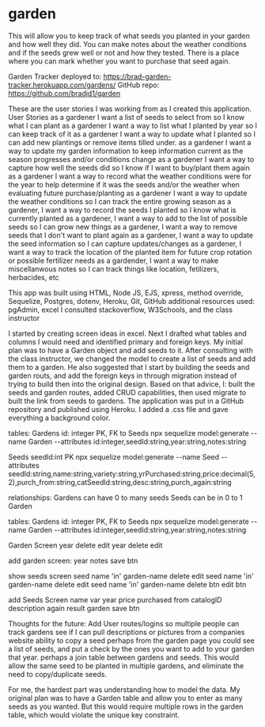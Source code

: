 # garden
This will allow you to keep track of what seeds you planted in your garden and how well they did.  You can make notes about the weather conditions and if the seeds grew well or not and how they tested.  There is a place where you can mark whether you want to purchase that seed again.

Garden Tracker deployed to: https://brad-garden-tracker.herokuapp.com/gardens/
GitHub repo: https://github.com/bradjd1/garden

These are the user stories I was working from as I created this application.
User Stories
as a gardener I want a list of seeds to select from so I know what I can plant
as a gardener I want a way to list what I planted by year so I can keep track of it
as a gardener I want a way to update what I planted so I can add new plantings or remove items tilled under.
as a gardener I want a way to update my garden information to keep information current as the season progresses and/or conditions change
as a gardener I want a way to capture how well the seeds did so I know if I want to buy/plant them again
as a gardener I want a way to record what the weather conditions were for the year to help determine if it was the seeds and/or the weather when evaluating future purchase/planting
as a gardener I want a way to update the weather conditions so I can track the entire growing season
as a gardener, I want a way to record the seeds I planted so I know what is currently planted
as a gardener, I want a way to add to the list of possible seeds so I can grow new things
as a gardener, I want a way to remove seeds that I don't want to plant again
as a gardener, I want a way to update the seed information so I can capture updates/changes
as a gardener, I want a way to track the location of the planted item for future crop rotation or possible fertilizer needs
as a gardender, I want a way to make miscellanwous notes so I can track things like location, fetilizers, herbacides, etc

This app was built using HTML, Node JS, EJS, xpress, method override, Sequelize, Postgres, dotenv, Heroku, Git, GitHub
additional resources used: pgAdmin, excel
I consulted stackoverflow, W3Schools, and the class instructor

I started by creating screen ideas in excel.  Next I drafted what tables and columns I would need and identified primary and foreign keys.  My initial plan was to have a Garden object and add seeds to it.  After consulting with the class instructor, we changed the model to create a list of seeds and add them to a garden.  He also suggested that I start by building the seeds and garden routs, and add the foreign keys in through migration instead of trying to build then into the original design.  Based on that advice, I:
built the seeds and garden routes, added CRUD capabilities, then used migrate to built the link from seeds to gardens.  The application was put in a GitHub repository and published using Heroku.  I added a .css file and gave everything a background color.

tables:
Gardens
id: integer PK, FK to Seeds
npx sequelize model:generate --name Garden --attributes id:integer,seedId:string,year:string,notes:string

Seeds
seedId:int PK
npx sequelize model:generate --name Seed --attributes seedId:string,name:string,variety:string,yrPurchased:string,price:decimal(5,2),purch_from:string,catSeedId:string,desc:string,purch_again:string

relationships:
Gardens can have 0 to many seeds
Seeds can be in 0 to 1 Garden

tables:
Gardens
id: integer PK, FK to Seeds
npx sequelize model:generate --name Garden --attributes id:integer,seedId:string,year:string,notes:string

Garden Screen
<add garden> <list seeds>
year
delete
edit
year
delete
edit

add garden screen:
year
notes
save btn
<back to seeds> <view gardens>

show seeds screen
<add seed> <add garden> <view garden>
seed name 'in' garden-name
delete
edit
seed name 'in' garden-name
delete
edit
seed name 'in' garden-name
delete btn
edit btn

add Seeds Screen
<return to seeds> <list gardens>
name
 var
year
price
purchased from
catalogID
description
again
result
garden
save btn

Thoughts for the future:
Add User routes/logins so multiple people can track gardens
see if I can pull descriptions or pictures from a companies website
ability to copy a seed
perhaps from the garden page you could see a list of seeds, and put a check by the ones you want to add
  to your garden that year.
perhaps a join table between gardens and seeds.  This would allow the same seed to be planted in multiple
  gardens, and eliminate the need to copy/duplicate seeds.

  For me, the hardest part was understanding how to model the data.  My original plan was to have a Garden table and allow you to enter as many seeds as you wanted.  But this would require multiple rows in the garden table, which would violate the unique key constraint.